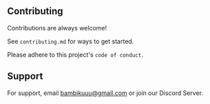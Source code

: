 
## Contributing

Contributions are always welcome!

See `contributing.md` for ways to get started.

Please adhere to this project's `code of conduct`.


## Support

For support, email bambikuuu@gmail.com or join our Discord Server.

